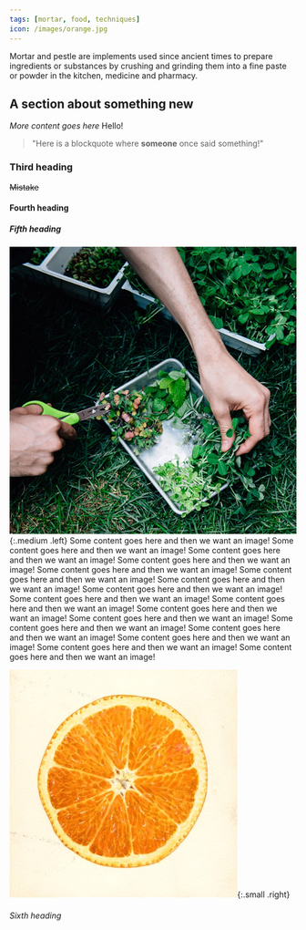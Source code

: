 ```yaml
---
tags: [mortar, food, techniques]
icon: /images/orange.jpg
---
```


Mortar and pestle are implements used since ancient times to prepare ingredients or substances by crushing and grinding them into a fine paste or powder in the kitchen, medicine and pharmacy.
## A section about something new
*More content goes here* Hello!
> "Here is a blockquote where **someone** once said something!"

### Third heading
~~Mistake~~
#### Fourth heading
##### Fifth heading
![Greenery](/images/greenery.jpg){:.medium .left}
Some content goes here and then we want an image! Some content goes here and then we want an image! Some content goes here and then we want an image! Some content goes here and then we want an image! Some content goes here and then we want an image! Some content goes here and then we want an image! Some content goes here and then we want an image! Some content goes here and then we want an image! Some content goes here and then we want an image! Some content goes here and then we want an image! Some content goes here and then we want an image! Some content goes here and then we want an image! Some content goes here and then we want an image! Some content goes here and then we want an image! Some content goes here and then we want an image! Some content goes here and then we want an image! Some content goes here and then we want an image!

![Illustrated orange slice](/images/orange.jpg){:.small .right}
###### Sixth heading

